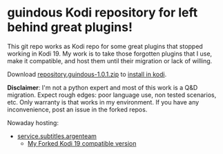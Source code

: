 # guindous Kodi repository for left behind great plugins!
This git repo works as Kodi repo for some great plugins that stopped working in Kodi 19.
My work is to take those forgotten plugins that I use, make it compatible, and host them until their migration or lack of willing.

Download [repository.guindous-1.0.1.zip](https://github.com/guindous/repository.guindous/raw/master/zips/repository.guindous/repository.guindous-1.0.1.zip) to [install in kodi](https://kodi.wiki/view/Add-on_manager#How_to_install_from_a_ZIP_file).

__Disclaimer__: I'm not a python expert and  most of this work is a Q&D migration. Expect rough edges: poor language use, non tested scenarios, etc. Only warranty is that works in my environment. If you have any inconvenience, post an issue in the forked repos. 

Nowaday hosting:
* [service.subtitles.argenteam](https://github.com/estemendoza/service.subtitles.argenteam)
    * [My Forked Kodi 19 compatible version](https://github.com/guindous/service.subtitles.argenteam)
